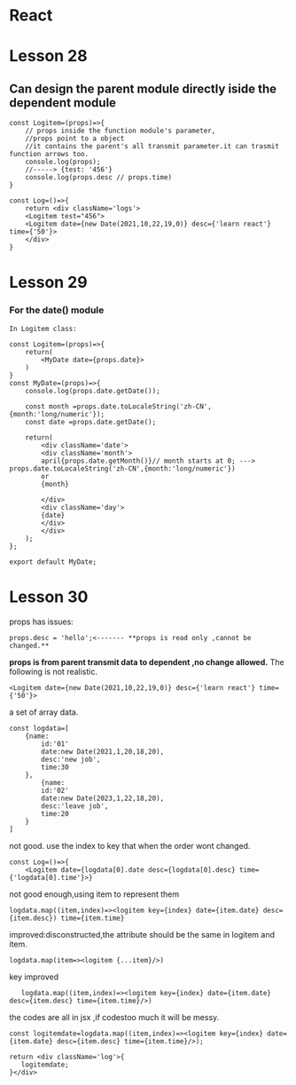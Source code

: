 # React

# Lesson 28
## Can design the parent module directly iside the dependent module
```
const Logitem=(props)=>{
    // props inside the function module's parameter,
    //props point to a object
    //it contains the parent's all transmit parameter.it can trasmit function arrows too.
    console.log(props);
    //-----> {test: '456'}
    console.log(props.desc // props.time)
}
```
```
const Log=()=>{
    return <div className='logs'>
    <Logitem test="456">
    <Logitem date={new Date(2021,10,22,19,0)} desc={'learn react'} time={'50'}>
    </div>
}
```
# Lesson 29
### For the date() module
```
In Logitem class:

const Logitem=(props)=>{
    return(
        <MyDate date={props.date}>
    )
}
const MyDate=(props)=>{
    console.log(props.date.getDate());

    const month =props.date.toLocaleString('zh-CN',{month:'long/numeric'});
    const date =props.date.getDate();

    return(
        <div className='date'>
        <div className='month'>
        april{props.date.getMonth()}// month starts at 0; ---> props.date.toLocaleString('zh-CN',{month:'long/numeric'})
        or
        {month}
        
        </div>
        <div className='day'>
        {date}
        </div>
        </div>
    );
};

export default MyDate;
```

# Lesson 30
props has issues:
```
props.desc = 'hello';<------- **props is read only ,cannot be changed.**
```
**props is from parent transmit data to dependent ,no change allowed.**
The following is not realistic.
```
<Logitem date={new Date(2021,10,22,19,0)} desc={'learn react'} time={'50'}>
```
a set of array data.
```
const logdata=[
    {name:
        id:'01'
        date:new Date(2021,1,20,18,20),
        desc:'new job',
        time:30
    },
        {name:
        id:'02'
        date:new Date(2023,1,22,18,20),
        desc:'leave job',
        time:20
    }
]
 ```

not good. use the index to key that when the order wont changed.
```
const Log=()=>{
    <Logitem date={logdata[0].date desc={logdata[0].desc} time={'logdata[0].time'}>}
 ```

not good enough,using item to represent them
 ```
logdata.map((item,index)=><logitem key={index} date={item.date} desc={item.desc}) time={item.time}
 ```

improved:disconstructed,the attribute should be the same in logitem and item.
 ```
logdata.map(item=><logitem {...item}/>)
 ```

key improved
 ```
    logdata.map((item,index)=><logitem key={index} date={item.date} desc={item.desc} time={item.time}/>)
 ```

the codes are all in jsx ,if codestoo much it will be messy.
 ```
const logitemdate=logdata.map((item,index)=><logitem key={index} date={item.date} desc={item.desc} time={item.time}/>);

return <div className='log'>{
    logitemdate;
}</div>

 ```

